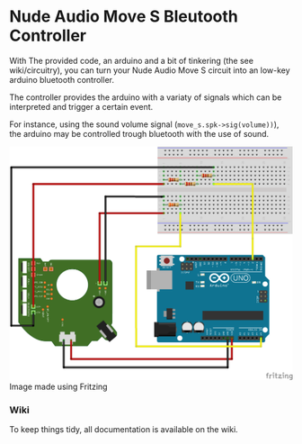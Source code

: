 # Nude Audio Move S Bleutooth Controller

With The provided code, an arduino and a bit of tinkering (the see wiki/circuitry), you can turn your Nude Audio Move S circuit into an
low-key arduino bluetooth controller.

The controller provides the arduino with a variaty of signals which can be interpreted and trigger a certain event.

For instance, using the sound volume signal (```move_s.spk->sig(volume))```), the arduino may be controlled trough bluetooth with the use of sound.   

![Setup](img/MoveS_BT-Controller_bb.png)
Image made using Fritzing

### Wiki
To keep things tidy, all documentation is available on the wiki.
